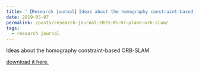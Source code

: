 ```yaml
---
title: '【Research journal】Ideas about the homography constraint-based ORB-SLAM'
date: 2019-05-07
permalink: /posts/research-journal-2019-05-07-plane-orb-slam/
tags:
  - research journal
---
```


Ideas about the homography constraint-based ORB-SLAM.

<a href="http://sunqinxuan.github.io/files/research-journal-2019-05-07-plane-orb-slam.pdf">download it here.</a>











